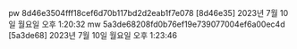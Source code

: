 

pw 8d46e3504fff18cef6d70b117bd2d2eab1f7e078 [8d46e35] 2023년 7월 10일 월요일 오후 1:20:32
mw 5a3de68208fd0b76ef19e739077004ef6a00ec4d [5a3de68] 2023년 7월 10일 월요일 오후 1:23:46
